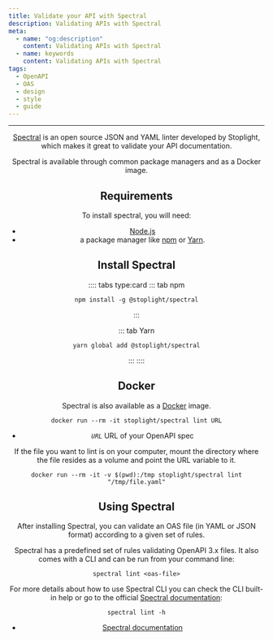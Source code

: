 ```yaml
---
title: Validate your API with Spectral
description: Validating APIs with Spectral
meta:
  - name: "og:description"
    content: Validating APIs with Spectral
  - name: keywords
    content: Validating APIs with Spectral
tags:
  - OpenAPI
  - OAS
  - design
  - style
  - guide
---
```


<Header/>

---

[Spectral](https://github.com/stoplightio/spectral "Spectral website") is an open source JSON and YAML linter developed by Stoplight,
which makes it great to validate your API documentation.

Spectral is available through common package managers and as a Docker image.

## Requirements

To install spectral, you will need:

- [Node.js](https://nodejs.org/en/ "Node.js website")
- a package manager like [npm](https://www.npmjs.com/ "npm website") or [Yarn](https://yarnpkg.com/ "Yarn website").

## Install Spectral

:::: tabs type:card
::: tab npm

```shell
npm install -g @stoplight/spectral
```

:::

::: tab Yarn

```shell
yarn global add @stoplight/spectral
```

:::
::::

## Docker

Spectral is also available as a [Docker](https://www.docker.com/ "Docker website") image.

```shell
docker run --rm -it stoplight/spectral lint URL
```

- *`URL`* URL of your OpenAPI spec

If the file you want to lint is on your computer,
mount the directory where the file resides as a volume and point the URL variable to it.

```shell
docker run --rm -it -v $(pwd):/tmp stoplight/spectral lint "/tmp/file.yaml"
```

## Using Spectral

After installing Spectral, you can validate an OAS file (in YAML or JSON format) according to a given set of rules.

Spectral has a predefined set of rules validating OpenAPI 3.x files.
It also comes with a CLI and can be run from your command line:

```shell
spectral lint <oas-file>
```

For more details about how to use Spectral CLI you can check the CLI built-in help
or go to the official [Spectral documentation](https://stoplight.io/p/docs/gh/stoplightio/spectral/docs/guides/cli.md "Spectral website"):

```shell
spectral lint -h
```

<RRead>

- [Spectral documentation](https://meta.stoplight.io/docs/spectral/README.md "Spectral docs")

</RRead>
